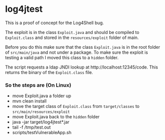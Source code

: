 # log4jtest

This is a proof of concept for the Log4Shell bug.

The exploit is in the class `Exploit.java` and should be compiled to `Exploit.class` and stored in the `resources/exploit` folder of main.

Before you do this make sure that the class `Exploit.java` is in the root folder of `src/main/java` and not under a package. To make sure the exploit 
is testing a valid path I moved this class to a `hidden` folder.

The script requests a ldap JNDI lookup at http://localhost:12345/code. This returns the binary of the `Exploit.class` file.

### So the steps are (On Linux)
- move Exploit.java a folder up
- mvn clean install
- move the target class of `Exploit.class` from `target/classes` to `src/main/resources/exploit`
- move Exploit.java back to the `hidden` folder
- java -jar target/log4jtest*.jar
- tail -f /tmp/test.out
- scripts/testVulnerableApp.sh
